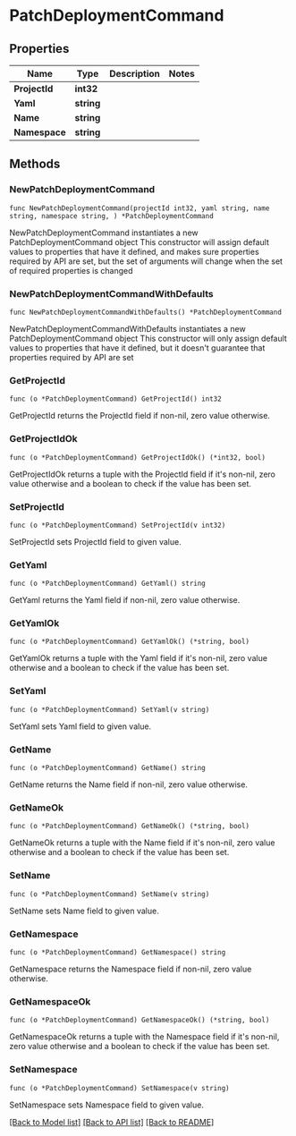 # PatchDeploymentCommand

## Properties

Name | Type | Description | Notes
------------ | ------------- | ------------- | -------------
**ProjectId** | **int32** |  | 
**Yaml** | **string** |  | 
**Name** | **string** |  | 
**Namespace** | **string** |  | 

## Methods

### NewPatchDeploymentCommand

`func NewPatchDeploymentCommand(projectId int32, yaml string, name string, namespace string, ) *PatchDeploymentCommand`

NewPatchDeploymentCommand instantiates a new PatchDeploymentCommand object
This constructor will assign default values to properties that have it defined,
and makes sure properties required by API are set, but the set of arguments
will change when the set of required properties is changed

### NewPatchDeploymentCommandWithDefaults

`func NewPatchDeploymentCommandWithDefaults() *PatchDeploymentCommand`

NewPatchDeploymentCommandWithDefaults instantiates a new PatchDeploymentCommand object
This constructor will only assign default values to properties that have it defined,
but it doesn't guarantee that properties required by API are set

### GetProjectId

`func (o *PatchDeploymentCommand) GetProjectId() int32`

GetProjectId returns the ProjectId field if non-nil, zero value otherwise.

### GetProjectIdOk

`func (o *PatchDeploymentCommand) GetProjectIdOk() (*int32, bool)`

GetProjectIdOk returns a tuple with the ProjectId field if it's non-nil, zero value otherwise
and a boolean to check if the value has been set.

### SetProjectId

`func (o *PatchDeploymentCommand) SetProjectId(v int32)`

SetProjectId sets ProjectId field to given value.


### GetYaml

`func (o *PatchDeploymentCommand) GetYaml() string`

GetYaml returns the Yaml field if non-nil, zero value otherwise.

### GetYamlOk

`func (o *PatchDeploymentCommand) GetYamlOk() (*string, bool)`

GetYamlOk returns a tuple with the Yaml field if it's non-nil, zero value otherwise
and a boolean to check if the value has been set.

### SetYaml

`func (o *PatchDeploymentCommand) SetYaml(v string)`

SetYaml sets Yaml field to given value.


### GetName

`func (o *PatchDeploymentCommand) GetName() string`

GetName returns the Name field if non-nil, zero value otherwise.

### GetNameOk

`func (o *PatchDeploymentCommand) GetNameOk() (*string, bool)`

GetNameOk returns a tuple with the Name field if it's non-nil, zero value otherwise
and a boolean to check if the value has been set.

### SetName

`func (o *PatchDeploymentCommand) SetName(v string)`

SetName sets Name field to given value.


### GetNamespace

`func (o *PatchDeploymentCommand) GetNamespace() string`

GetNamespace returns the Namespace field if non-nil, zero value otherwise.

### GetNamespaceOk

`func (o *PatchDeploymentCommand) GetNamespaceOk() (*string, bool)`

GetNamespaceOk returns a tuple with the Namespace field if it's non-nil, zero value otherwise
and a boolean to check if the value has been set.

### SetNamespace

`func (o *PatchDeploymentCommand) SetNamespace(v string)`

SetNamespace sets Namespace field to given value.



[[Back to Model list]](../README.md#documentation-for-models) [[Back to API list]](../README.md#documentation-for-api-endpoints) [[Back to README]](../README.md)


